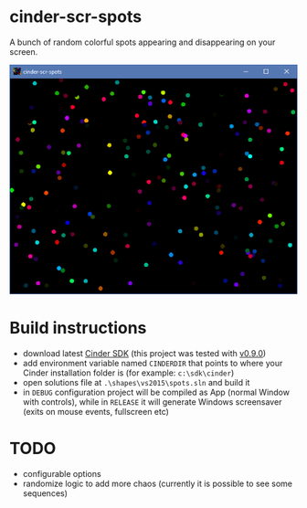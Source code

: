 # cinder-scr-spots
A bunch of random colorful spots appearing and disappearing on your screen.

![screnshot](screenshot.png)

# Build instructions
* download latest [Cinder SDK](https://libcinder.org/download) (this project was tested with [v0.9.0](https://github.com/cinder/Cinder/tree/release_v0.9.0))
* add environment variable named `CINDERDIR` that points to where your Cinder installation folder is (for example: `c:\sdk\cinder`) 
* open solutions file at `.\shapes\vs2015\spots.sln` and build it
* in `DEBUG` configuration project will be compiled as App (normal Window with controls), while in `RELEASE` it will generate Windows screensaver (exits on mouse events, fullscreen etc)

# TODO
* configurable options
* randomize logic to add more chaos (currently it is possible to see some sequences)